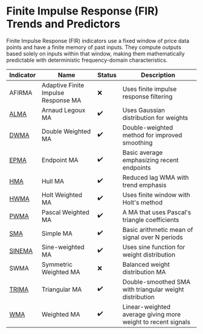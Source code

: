 # Finite Impulse Response (FIR) Trends and Predictors

Finite Impulse Response (FIR) indicators use a fixed window of price data points and have a finite memory of past inputs. They compute outputs based solely on inputs within that window, making them mathematically predictable with deterministic frequency-domain characteristics.

| Indicator  | Name                                    | Status | Description                                                  |
|------------|----------------------------------------|--------|---------------------------------------------------------------|
| AFIRMA     | Adaptive Finite Impulse Response MA     | ❌     | Uses finite impulse response filtering                       |
| [ALMA](/indicators/trends_FIR/alma.md)       | Arnaud Legoux MA                       | ✔️     | Uses Gaussian distribution for weights                       |
| [DWMA](/indicators/trends_FIR/dwma.md)       | Double Weighted MA                     | ✔️     | Double-weighted method for improved smoothing                |
| [EPMA](/indicators/trends_FIR/epma.md)       | Endpoint MA                            | ✔️     | Basic average emphasizing recent endpoints                   |
| [HMA](/indicators/trends_FIR/hma.md)        | Hull MA                                | ✔️     | Reduced lag WMA with trend emphasis                          |
| [HWMA](/indicators/trends_FIR/hwma.md)       | Holt Weighted MA                       | ✔️     | Uses finite window with Holt's method                        |
| [PWMA](/indicators/trends_FIR/pwma.md)       | Pascal Weighted MA                     | ✔️     | A MA that uses Pascal's triangle coefficients                |
| [SMA](/indicators/trends_FIR/sma.md)        | Simple MA                              | ✔️     | Basic arithmetic mean of signal over N periods               |
| [SINEMA](/indicators/trends_FIR/sinema.md)     | Sine-weighted MA                       | ✔️     | Uses sine function for weight distribution                   |
| SWMA       | Symmetric Weighted MA                  | ❌     | Balanced weight distribution MA                              |
| [TRIMA](/indicators/trends_FIR/trima.md)      | Triangular MA                          | ✔️     | Double-smoothed SMA with triangular weight distribution      |
| [WMA](/indicators/trends_FIR/wma.md)        | Weighted MA                            | ✔️     | Linear-weighted average giving more weight to recent signals |
